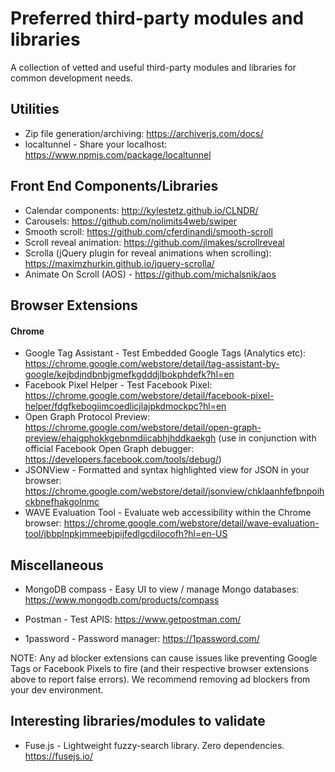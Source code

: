 # Preferred third-party modules and libraries

A collection of vetted and useful third-party modules and libraries for common development needs.

## Utilities
- Zip file generation/archiving: https://archiverjs.com/docs/
- localtunnel - Share your localhost: https://www.npmjs.com/package/localtunnel

## Front End Components/Libraries
- Calendar components: http://kylestetz.github.io/CLNDR/
- Carousels: https://github.com/nolimits4web/swiper
- Smooth scroll: https://github.com/cferdinandi/smooth-scroll
- Scroll reveal animation: https://github.com/jlmakes/scrollreveal
- Scrolla (jQuery plugin for reveal animations when scrolling): https://maximzhurkin.github.io/jquery-scrolla/
- Animate On Scroll (AOS) - https://github.com/michalsnik/aos

## Browser Extensions

#### Chrome
- Google Tag Assistant - Test Embedded Google Tags (Analytics etc): https://chrome.google.com/webstore/detail/tag-assistant-by-google/kejbdjndbnbjgmefkgdddjlbokphdefk?hl=en
- Facebook Pixel Helper - Test Facebook Pixel:
https://chrome.google.com/webstore/detail/facebook-pixel-helper/fdgfkebogiimcoedlicjlajpkdmockpc?hl=en
- Open Graph Protocol Preview: https://chrome.google.com/webstore/detail/open-graph-preview/ehaigphokkgebnmdiicabhjhddkaekgh (use in conjunction with official Facebook Open Graph debugger: https://developers.facebook.com/tools/debug/)
- JSONView - Formatted and syntax highlighted view for JSON in your browser: https://chrome.google.com/webstore/detail/jsonview/chklaanhfefbnpoihckbnefhakgolnmc
- WAVE Evaluation Tool - Evaluate web accessibility within the Chrome browser: https://chrome.google.com/webstore/detail/wave-evaluation-tool/jbbplnpkjmmeebjpijfedlgcdilocofh?hl=en-US


## Miscellaneous
- MongoDB compass - Easy UI to view / manage Mongo databases: https://www.mongodb.com/products/compass

- Postman - Test APIS: 
https://www.getpostman.com/

- 1password - Password manager:
https://1password.com/

NOTE: Any ad blocker extensions can cause issues like preventing Google Tags or Facebook Pixels to fire (and their respective browser extensions above to report false errors). We recommend removing ad blockers from your dev environment.

## Interesting libraries/modules to validate
- Fuse.js - Lightweight fuzzy-search library. Zero dependencies. https://fusejs.io/
